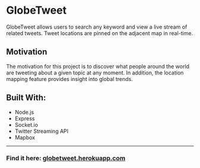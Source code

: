 GlobeTweet
===========

GlobeTweet allows users to search any keyword and view a live stream of related tweets. Tweet locations are pinned on the adjacent map in real-time.

## Motivation

The motivation for this project is to discover what people around the world are tweeting about a given topic at any moment. In addition, the location mapping feature provides insight into global trends.

## Built With:

* Node.js
* Express
* Socket.io
* Twitter Streaming API
* Mapbox

----------

### Find it here: [globetweet.herokuapp.com](http://globetweet.herokuapp.com)